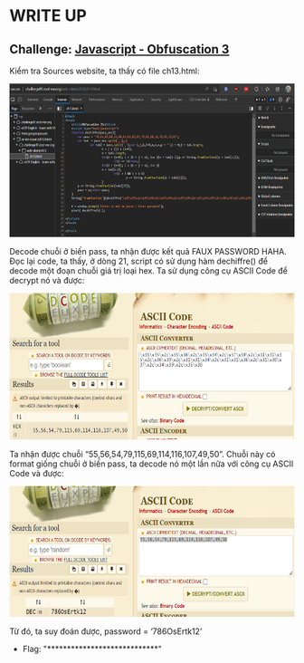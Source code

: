 # WRITE UP

## Challenge: [Javascript - Obfuscation 3](https://www.root-me.org/en/Challenges/Web-Client/Javascript-Obfuscation-3)

Kiểm tra Sources website, ta thấy có file ch13.html:

<img src="./media/image1.png" style="width:6.5in;height:2.82083in" alt="Text Description automatically generated" />

Decode chuỗi ở biến pass, ta nhận được kết quả FAUX PASSWORD HAHA. Đọc lại code, ta thấy, ở dòng 21, script có sử dụng hàm dechiffre() để decode một đoạn chuỗi giá trị loại hex. Ta sử dụng công cụ ASCII Code để decrypt nó và được:

<img src="./media/image2.png" style="width:6.5in;height:2.70417in" alt="Graphical user interface, text Description automatically generated" />

Ta nhận được chuỗi “55,56,54,79,115,69,114,116,107,49,50”. Chuỗi này có format giống chuỗi ở biến pass, ta decode nó một lần nữa với công cụ ASCII Code và được:

<img src="./media/image3.png" style="width:6.5in;height:2.40139in" alt="Graphical user interface, application Description automatically generated" />

Từ đó, ta suy đoán được, password = ‘786OsErtk12’

- Flag: "****************************"
